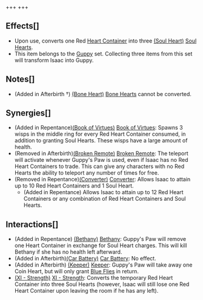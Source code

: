 +++
+++

Effects[]
---------


* Upon use, converts one Red [Heart Container](/wiki/Heart_Container "Heart Container") into three [(Soul Heart)](/wiki/Soul_Heart "Soul Heart") [Soul Hearts](/wiki/Soul_Heart "Soul Heart").
* This item belongs to the [Guppy](/wiki/Guppy "Guppy") set. Collecting three items from this set will transform Isaac into Guppy.


Notes[]
-------


* (Added in Afterbirth †) [(Bone Heart)](/wiki/Bone_Heart "Bone Heart") [Bone Hearts](/wiki/Bone_Heart "Bone Heart") cannot be converted.


Synergies[]
-----------


* (Added in Repentance)[(Book of Virtues)](/wiki/Book_of_Virtues "Book of Virtues") [Book of Virtues](/wiki/Book_of_Virtues "Book of Virtues"): Spawns 3 wisps in the middle ring for every Red Heart Container consumed, in addition to granting Soul Hearts. These wisps have a large amount of health.
* (Removed in Afterbirth)[(Broken Remote)](/wiki/Broken_Remote "Broken Remote") [Broken Remote](/wiki/Broken_Remote "Broken Remote"): The teleport will activate whenever Guppy's Paw is used, even if Isaac has no Red Heart Containers to trade. This can give any characters with no Red Hearts the ability to teleport any number of times for free.
* (Removed in Repentance)[(Converter)](/wiki/Converter "Converter") [Converter](/wiki/Converter "Converter"): Allows Isaac to attain up to 10 Red Heart Containers and 1 Soul Heart.
	+ (Added in Repentance) Allows Isaac to attain up to 12 Red Heart Containers or any combination of Red Heart Containers and Soul Hearts.


Interactions[]
--------------


* (Added in Repentance)  [(Bethany)](/wiki/Bethany "Bethany") [Bethany](/wiki/Bethany "Bethany"): Guppy's Paw will remove one Heart Container in exchange for Soul Heart charges. This will kill Bethany if she has no health left afterward.
* (Added in Afterbirth)[(Car Battery)](/wiki/Car_Battery "Car Battery") [Car Battery](/wiki/Car_Battery "Car Battery"): No effect.
* (Added in Afterbirth)  [(Keeper)](/wiki/Keeper "Keeper") [Keeper](/wiki/Keeper "Keeper"): Guppy's Paw will take away one Coin Heart, but will only grant [Blue Flies](/wiki/Blue_Fly "Blue Fly") in return.
* [(XI - Strength)](/wiki/Cards_and_Runes "XI - Strength") [XI - Strength](/wiki/Cards_and_Runes "Cards and Runes"): Converts the temporary Red Heart Container into three Soul Hearts (however, Isaac will still lose one Red Heart Container upon leaving the room if he has any left).



